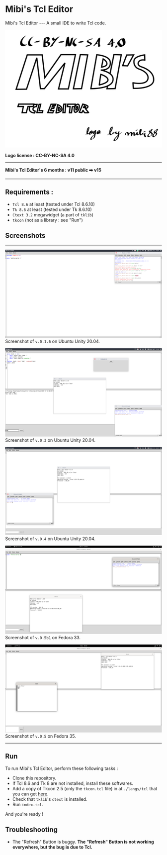 # Mibi's Tcl Editor
Mibi's Tcl Editor --- A small IDE to write Tcl code.

![Mibi's Tcl Editor in action ! (v.0.1.6)](logo.svg)

**Logo license : CC-BY-NC-SA 4.0**

---

**Mibi's Tcl Editor's 6 months : v11 public ➡️ v15**

---

## Requirements :
* `Tcl 8.6` at least (tested under Tcl 8.6.10)
* `Tk 8.6` at least (tested under Tk 8.6.10)
* `Ctext 3.2` megawidget (a part of `tklib`)
* `tkcon` (not as a library : see "Run")
## Screenshots
---
![Mibi's Tcl Editor in action ! (v.0.1.6)](screenshots/screenshot.png)
Screenshot of `v.0.1.6` on Ubuntu Unity 20.04.

![Mibi's Tcl Editor in action ! (v.0.3)](screenshots/screenshot2.png)
Screenshot of `v.0.3` on Ubuntu Unity 20.04.

![Mibi's Tcl Editor in action ! (v.0.4)](screenshots/screenshot3.png)
Screenshot of `v.0.4` on Ubuntu Unity 20.04.

![Mibi's Tcl Editor in action ! (v.0.5b1)](screenshots/screenshot4.png)
Screenshot of `v.0.5b1` on Fedora 33.

![Mibi's Tcl Editor in action ! (v.0.5)](screenshots/screenshot5.png)
Screenshot of `v.0.5` on Fedora 35.

---
## Run
To run Mibi's Tcl Editor, perform these following tasks :
* Clone this repository.
* If Tcl 8.6 and Tk 8 are not installed, install these softwares.
* Add a copy of Tkcon 2.5 (only the `tkcon.tcl` file) in at `./langs/tcl` that you can get [here](https://sourceforge.net/projects/tkcon/).
* Check that `tklib`'s `ctext` is installed.
* Run `index.tcl`.

And you're ready !

## Troubleshooting

* The "Refresh" Button is buggy. **The "Refresh" Button is not working everywhere, but the bug is due to Tcl.**
